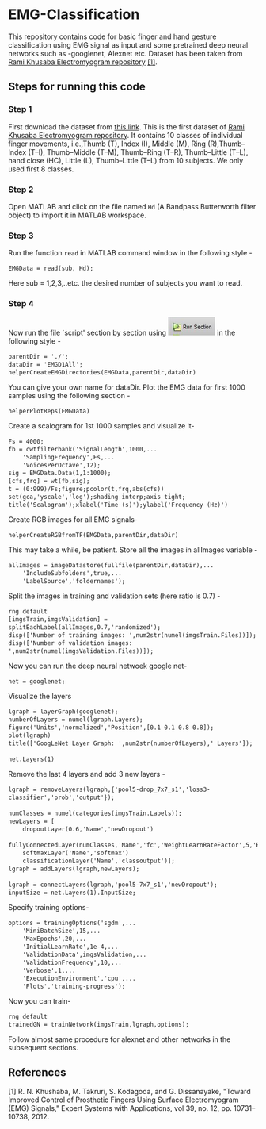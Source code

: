 # EMG-Classification
This repository contains code for basic finger and hand gesture classification using EMG signal as input and some pretrained deep neural 
networks such as -googlenet, Alexnet etc. Dataset has been taken from [Rami Khusaba Electromyogram repository](https://www.rami-khushaba.com/electromyogram-emg-repository.html) [[1]](https://onedrive.live.com/authkey=%21As%5FiNPKzgU6LJCU&id=AAA78954F15E6559%21295&cid=AAA78954F15E6559).

## Steps for running this code
### Step 1
First download the dataset from [this link](https://onedrive.live.com/authkey=%21As%5FiNPKzgU6LJCU&id=AAA78954F15E6559%21295&cid=AAA78954F15E6559). This is the first dataset of [Rami Khusaba Electromyogram repository](https://www.rami-khushaba.com/electromyogram-emg-repository.html). It contains 10 classes of individual finger movements, i.e.,Thumb (T), Index (I), Middle (M), Ring (R),Thumb–Index (T–I), Thumb–Middle (T–M), Thumb–Ring (T–R), Thumb–Little (T–L), hand close (HC), Little (L), Thumb–Little (T–L) from 10 subjects. We only used first 8 classes.  

### Step 2
Open MATLAB and click on the file named `Hd` (A Bandpass Butterworth filter object)  to import it in MATLAB workspace. 

### Step 3
Run the function `read` in MATLAB command window in the following style -
```
EMGData = read(sub, Hd);
```
Here sub = 1,2,3,..etc. the desired number of subjects you want to read.

### Step 4
Now run the file `script' section by section using ![Image of run section](https://github.com/Arafat245/EMG-Classification/blob/master/Capture.JPG) in the following style -
```
parentDir = './';
dataDir = 'EMGD1All';
helperCreateEMGDirectories(EMGData,parentDir,dataDir)
```
You can give your own name for dataDir. Plot the EMG data for first 1000 samples using the following section -
```
helperPlotReps(EMGData)
```
Create a scalogram for 1st 1000 samples and visualize it-
```
Fs = 4000;
fb = cwtfilterbank('SignalLength',1000,...
    'SamplingFrequency',Fs,...
    'VoicesPerOctave',12);
sig = EMGData.Data(1,1:1000);
[cfs,frq] = wt(fb,sig);
t = (0:999)/Fs;figure;pcolor(t,frq,abs(cfs))
set(gca,'yscale','log');shading interp;axis tight;
title('Scalogram');xlabel('Time (s)');ylabel('Frequency (Hz)')
```
Create RGB images for all EMG signals-
```
helperCreateRGBfromTF(EMGData,parentDir,dataDir)
```
This may take a while, be patient. Store all the images in allImages variable -
```
allImages = imageDatastore(fullfile(parentDir,dataDir),...
    'IncludeSubfolders',true,...
    'LabelSource','foldernames');
```
Split the images in training and validation sets (here ratio is 0.7) -
```
rng default
[imgsTrain,imgsValidation] = splitEachLabel(allImages,0.7,'randomized');
disp(['Number of training images: ',num2str(numel(imgsTrain.Files))]);
disp(['Number of validation images: ',num2str(numel(imgsValidation.Files))]);
```
Now you can run the deep neural netwoek google net-
```
net = googlenet;
```
Visualize the layers
```
lgraph = layerGraph(googlenet);
numberOfLayers = numel(lgraph.Layers);
figure('Units','normalized','Position',[0.1 0.1 0.8 0.8]);
plot(lgraph)
title(['GoogLeNet Layer Graph: ',num2str(numberOfLayers),' Layers']);

net.Layers(1)
```
Remove the last 4 layers and add 3 new layers -
```
lgraph = removeLayers(lgraph,{'pool5-drop_7x7_s1','loss3-classifier','prob','output'});

numClasses = numel(categories(imgsTrain.Labels));
newLayers = [
    dropoutLayer(0.6,'Name','newDropout')
    fullyConnectedLayer(numClasses,'Name','fc','WeightLearnRateFactor',5,'BiasLearnRateFactor',5)
    softmaxLayer('Name','softmax')
    classificationLayer('Name','classoutput')];
lgraph = addLayers(lgraph,newLayers);

lgraph = connectLayers(lgraph,'pool5-7x7_s1','newDropout');
inputSize = net.Layers(1).InputSize;
```
Specify training options-
```
options = trainingOptions('sgdm',...
    'MiniBatchSize',15,...
    'MaxEpochs',20,...
    'InitialLearnRate',1e-4,...
    'ValidationData',imgsValidation,...
    'ValidationFrequency',10,...
    'Verbose',1,...
    'ExecutionEnvironment','cpu',...
    'Plots','training-progress');
```
Now you can train-
```
rng default
trainedGN = trainNetwork(imgsTrain,lgraph,options);
```
Follow almost same procedure for alexnet and other networks in the subsequent sections.

## References
[1] R. N. Khushaba, M. Takruri, S. Kodagoda, and G. Dissanayake, "Toward Improved Control of Prosthetic Fingers Using Surface Electromyogram (EMG) Signals," Expert Systems with Applications, vol 39, no. 12, pp. 10731–10738, 2012.
